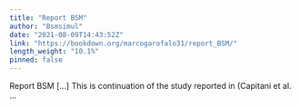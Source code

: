 ```yaml
---
title: "Report BSM"
author: "Bsmsimul"
date: "2021-08-09T14:43:52Z"
link: "https://bookdown.org/marcogarofalo31/report_BSM/"
length_weight: "10.1%"
pinned: false
---
```


Report BSM [...] This is continuation of the study reported in (Capitani et al. ...
